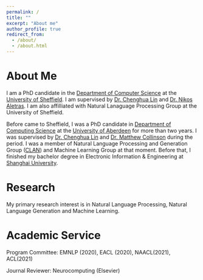 ```yaml
---
permalink: /
title: ""
excerpt: "About me"
author_profile: true
redirect_from: 
  - /about/
  - /about.html
---
```


About Me
======

I am a PhD candidate in the [Department of Computer Science](https://www.sheffield.ac.uk/dcs) at the [University of Sheffield](https://www.sheffield.ac.uk/). I am supervised by [Dr. Chenghua Lin](https://chenghualin.wordpress.com/) and [Dr. Nikos Aletras](http://www.nikosaletras.com/). I am also affilliated with Natural Lanaguage Processing Group at the University of Sheffield.

Before came to Sheffield, I was a PhD candidate in [Department of Computing Science](https://www.abdn.ac.uk/ncs/departments/computing-science/index.php) at the [University of Aberdeen](https://www.abdn.ac.uk) for more than two years. I was supervised by [Dr. Chenghua Lin](https://chenghualin.wordpress.com/) and [Dr. Matthew Collinson](http://homepages.abdn.ac.uk/matthew.collinson/pages/) during the period. I was a member of Natural Language Processing and Generation Group ([CLAN](https://www.abdn.ac.uk/ncs/departments/computing-science/natural-language-generation-187.php)) and Machine Learning Group at that moment. Before that, I finished my bachelor degree in Electronic Information & Engineering at [Shanghai University](http://www.shu.edu.cn).

Research
======

My primary research interest is in Natural Language Processing, Natural Language Generation and Machine Learning.

Academic Service
======

Program Committee: EMNLP (2020), EACL (2020), NAACL(2021), ACL(2021)

Journal Reviewer: Neurocomputing (Elsevier)


